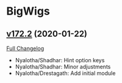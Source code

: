 # BigWigs

## [v172.2](https://github.com/BigWigsMods/BigWigs/tree/v172.2) (2020-01-22)
[Full Changelog](https://github.com/BigWigsMods/BigWigs/compare/v172.1...v172.2)

- Nyalotha/Shadhar: Hint option keys  
- Nyalotha/Shadhar: Minor adjustments  
- Nyalotha/Drestagath: Add initial module  

